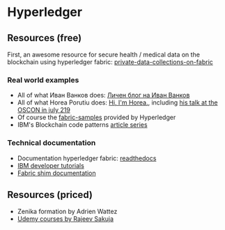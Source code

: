# Hyperledger

## Resources (free)

First, an awesome resource for secure health / medical data on the blockchain using hyperledger fabric: [private-data-collections-on-fabric
](https://github.com/IBM/private-data-collections-on-fabric/blob/master/README.md)

### Real world examples

- All of what Иван Ванков does: [Личен блог на Иван Ванков](http://gatakka.eu)
- All of what Horea Porutiu does: [Hi, I'm Horea.](https://horeaporutiu.com/), including [his talk at the OSCON in july 219](https://youtu.be/7pcTE5M0fAs)
- Of course the [fabric-samples](https://github.com/hyperledger/fabric-samples) provided by Hyperledger
- IBM's Blockchain code patterns [article series](https://developer.ibm.com/technologies/blockchain/patterns/)

### Technical documentation

- Documentation hyperledger fabric: [readthedocs](https://hyperledger-fabric.readthedocs.io/en/release-1.4/)
- [IBM developer tutorials](https://developer.ibm.com/tutorials/ibm-blockchain-platform-vscode-smart-contract/)
- [Fabric shim documentation](https://fabric-shim.github.io/release-1.4/index.html)

## Resources (priced)

- Zenika formation by Adrien Wattez
- [Udemy courses by Rajeev Sakuja](https://www.udemy.com/user/rajeev-sakhuja-2/)
